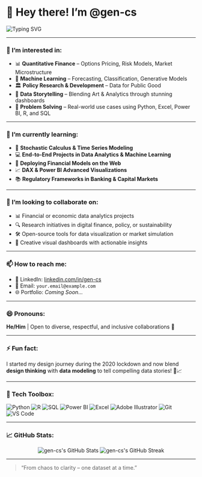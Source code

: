 # 👋 Hey there! I’m @gen-cs

<img src="https://readme-typing-svg.herokuapp.com?font=Fira+Code&duration=2500&pause=1000&center=true&vCenter=true&width=435&lines=Data+Nerd+%7C+Quant+Explorer;Finance+with+Python+%26+PowerBI;Design+to+Data%2C+Creativity+to+Code" alt="Typing SVG" />

---

### 👀 I’m interested in:
- 📊 **Quantitative Finance** – Options Pricing, Risk Models, Market Microstructure  
- 🧠 **Machine Learning** – Forecasting, Classification, Generative Models  
- 🏛️ **Policy Research & Development** – Data for Public Good  
- 🎨 **Data Storytelling** – Blending Art & Analytics through stunning dashboards  
- 🧩 **Problem Solving** – Real-world use cases using Python, Excel, Power BI, R, and SQL

---

### 🌱 I’m currently learning:
- 📘 **Stochastic Calculus & Time Series Modeling**
- 💻 **End-to-End Projects in Data Analytics & Machine Learning**
- 🚀 **Deploying Financial Models on the Web**
- 📈 **DAX & Power BI Advanced Visualizations**
- 📚 **Regulatory Frameworks in Banking & Capital Markets**

---

### 💞️ I’m looking to collaborate on:
- 📊 Financial or economic data analytics projects  
- 🔍 Research initiatives in digital finance, policy, or sustainability  
- 🛠️ Open-source tools for data visualization or market simulation  
- 🎨 Creative visual dashboards with actionable insights  

---

### 📫 How to reach me:
- 💼 LinkedIn: [linkedin.com/in/gen-cs](https://linkedin.com/in/gen-cs)
- 📧 Email: `your.email@example.com`  
- 🌐 Portfolio: *Coming Soon...*

---

### 😄 Pronouns:
**He/Him** | Open to diverse, respectful, and inclusive collaborations 🌈

---

### ⚡ Fun fact:
I started my design journey during the 2020 lockdown and now blend **design thinking** with **data modeling** to tell compelling data stories! 🎨📈

---

### 📌 Tech Toolbox:

![Python](https://img.shields.io/badge/Python-3776AB?style=flat-square&logo=python&logoColor=white)
![R](https://img.shields.io/badge/R-276DC3?style=flat-square&logo=r&logoColor=white)
![SQL](https://img.shields.io/badge/SQL-4479A1?style=flat-square&logo=postgresql&logoColor=white)
![Power BI](https://img.shields.io/badge/PowerBI-F2C811?style=flat-square&logo=powerbi&logoColor=black)
![Excel](https://img.shields.io/badge/Excel-217346?style=flat-square&logo=microsoft-excel&logoColor=white)
![Adobe Illustrator](https://img.shields.io/badge/Illustrator-FF9A00?style=flat-square&logo=adobeillustrator&logoColor=white)
![Git](https://img.shields.io/badge/Git-F05032?style=flat-square&logo=git&logoColor=white)
![VS Code](https://img.shields.io/badge/VS--Code-007ACC?style=flat-square&logo=visual-studio-code&logoColor=white)

---

### 📈 GitHub Stats:

<p align="center">
  <img src="https://github-readme-stats.vercel.app/api?username=gen-cs&show_icons=true&theme=radical&hide_border=true" alt="gen-cs's GitHub Stats" />
  <img src="https://github-readme-streak-stats.herokuapp.com/?user=gen-cs&theme=radical&hide_border=true" alt="gen-cs's GitHub Streak" />
</p>

---

> “From chaos to clarity – one dataset at a time.”

